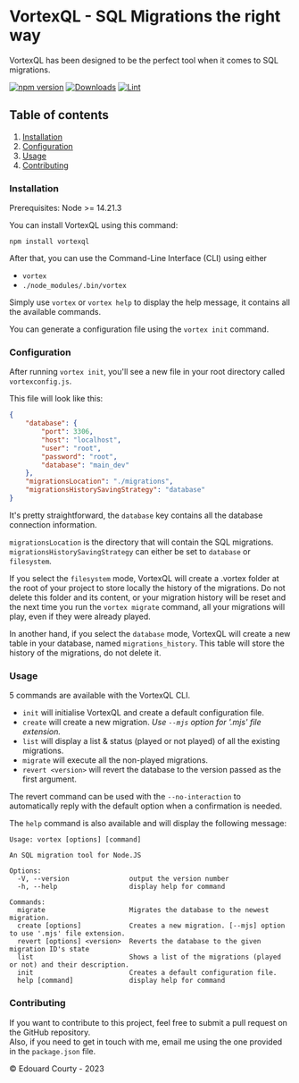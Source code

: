 # VortexQL - SQL Migrations the right way

VortexQL has been designed to be the perfect tool when it comes to SQL migrations.  

[![npm version](https://img.shields.io/npm/v/vortexql.svg)](https://www.npmjs.com/package/vortexql)
[![Downloads](https://img.shields.io/npm/dm/vortexql.svg)](https://www.npmjs.com/package/vortexql)
[![Lint](https://github.com/EdouardCourty/vortexql/actions/workflows/lint.yml/badge.svg)](https://github.com/EdouardCourty/vortexql/actions/workflows/lint.yml)

## Table of contents

1. [Installation](#installation)
2. [Configuration](#configuration)
3. [Usage](#usage)
4. [Contributing](#contributing)

### Installation

Prerequisites: Node >= 14.21.3

You can install VortexQL using this command:
```shell
npm install vortexql
```

After that, you can use the Command-Line Interface (CLI) using either
- `vortex`
- `./node_modules/.bin/vortex`

Simply use `vortex` or `vortex help` to display the help message, it contains all the available commands.

You can generate a configuration file using the `vortex init` command.

### Configuration

After running `vortex init`, you'll see a new file in your root directory called `vortexconfig.js`.

This file will look like this:
```json
{
    "database": {
        "port": 3306,
        "host": "localhost",
        "user": "root",
        "password": "root",
        "database": "main_dev"
    },
    "migrationsLocation": "./migrations",
    "migrationsHistorySavingStrategy": "database"
}
```

It's pretty straightforward, the `database` key contains all the database connection information.

`migrationsLocation` is the directory that will contain the SQL migrations.  
`migrationsHistorySavingStrategy` can either be set to `database` or `filesystem`.

If you select the `filesystem` mode, VortexQL will create a .vortex folder at the root of your project to store locally the history of the migrations.
Do not delete this folder and its content, or your migration history will be reset and the next time you run the `vortex migrate` command, all your migrations will play, even if they were already played.

In another hand, if you select the `database` mode, VortexQL will create a new table in your database, named `migrations_history`.
This table will store the history of the migrations, do not delete it.

### Usage

5 commands are available with the VortexQL CLI.

- `init` will initialise VortexQL and create a default configuration file.
- `create` will create a new migration. _Use `--mjs` option for '.mjs' file extension._
- `list` will display a list & status (played or not played) of all the existing migrations.
- `migrate` will execute all the non-played migrations.
- `revert <version>` will revert the database to the version passed as the first argument.

The revert command can be used with the `--no-interaction` to automatically reply with the default option when a confirmation is needed.

The `help` command is also available and will display the following message:
```text
Usage: vortex [options] [command]

An SQL migration tool for Node.JS

Options:
  -V, --version               output the version number
  -h, --help                  display help for command

Commands:
  migrate                     Migrates the database to the newest migration.
  create [options]            Creates a new migration. [--mjs] option to use '.mjs' file extension.
  revert [options] <version>  Reverts the database to the given migration ID's state
  list                        Shows a list of the migrations (played or not) and their description.
  init                        Creates a default configuration file.
  help [command]              display help for command
```

### Contributing

If you want to contribute to this project, feel free to submit a pull request on the GitHub repository.  
Also, if you need to get in touch with me, email me using the one provided in the `package.json` file.

&copy; Edouard Courty - 2023
